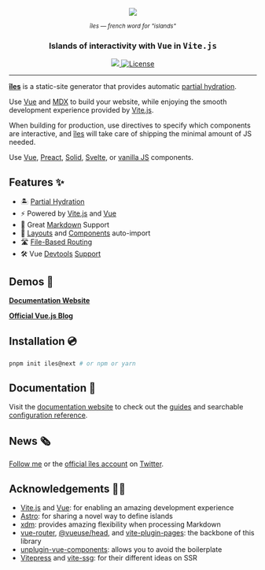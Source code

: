 <p align="center">
  <a href="https://iles-docs.netlify.app">
    <img src="https://github.com/ElMassimo/iles/blob/main/docs/images/banner.png"/>
  </a>
</p>

<p align="center">
  <small><em>îles — french word for "islands"</em></small>
</p>

<h3 align='center'>Islands of interactivity with <samp>Vue</samp> in <samp>Vite.js</samp></h3>

<p align="center">
  <a href='https://www.npmjs.com/package/iles'>
    <img src='https://img.shields.io/npm/v/iles?color=222&style=flat-square'>
  </a>
  <a href="https://github.com/ElMassimo/vite_ruby/blob/master/LICENSE.txt">
    <img alt="License" src="https://img.shields.io/badge/license-MIT-428F7E.svg"/>
  </a>
</p>

<hr/>

[îles]: https://github.com/ElMassimo/iles
[docs]: https://iles-docs.netlify.app
[Partial Hydration]: https://jasonformat.com/islands-architecture/
[Vite.js]: https://vitejs.dev/
[Vue]: https://v3.vuejs.org/
[xdm]: https://github.com/wooorm/xdm
[Astro]: https://docs.astro.build/core-concepts/component-hydration
[vite-plugin-pages]: https://github.com/hannoeru/vite-plugin-pages
[unplugin-vue-components]: https://github.com/antfu/unplugin-vue-components

[requestIdleCallback]: https://developer.mozilla.org/en-US/docs/Web/API/Window/requestIdleCallback
[intersectionobserver]: https://developer.mozilla.org/en-US/docs/Web/API/Intersection_Observer_API
[matchMedia]: https://developer.mozilla.org/en-US/docs/Web/API/Window/matchMedia
[Vitepress]: https://vitepress.vuejs.org/
[vite-ssg]: https://github.com/antfu/vite-ssg
[devtools1]: https://user-images.githubusercontent.com/1158253/133314267-f0ba784c-ff64-4ee8-b2bf-97ecffc2facd.jpg
[devtools2]: https://user-images.githubusercontent.com/1158253/133314279-1edc22d1-3ffb-414e-b994-212cb316593b.jpg
[twitter]: https://twitter.com/ilesjs
[follow me]:  https://twitter.com/MaximoMussini

[hydration]: https://iles-docs.netlify.app/guide/hydration
[markdown]: https://iles-docs.netlify.app/guide/markdown
[guide]: https://iles-docs.netlify.app/guide/introduction
[pages]: https://iles-docs.netlify.app/guide/development#pages
[layouts]: https://iles-docs.netlify.app/guide/development#components
[components]: https://iles-docs.netlify.app/guide/development#components
[configuration reference]: https://iles-docs.netlify.app/config

[blog]: https://the-vue-point-with-iles.netlify.app/

[Vue Plugin]: https://iles-docs.netlify.app/guide/frameworks
[Preact]: https://iles-docs.netlify.app/guide/frameworks
[Solid]: https://iles-docs.netlify.app/guide/frameworks
[Svelte]: https://iles-docs.netlify.app/guide/frameworks
[vanilla JS]: https://iles-docs.netlify.app/guide/frameworks

__[îles]__ is a static-site generator that provides automatic [partial hydration].

Use [Vue] and [MDX][markdown] to build your website, while enjoying the smooth development
experience provided by [Vite.js].

When building for production, use directives to specify which components are
interactive, and [îles] will take care of shipping the minimal amount of JS needed.

Use [Vue][vue plugin], [Preact], [Solid], [Svelte], or [vanilla JS] components.

## Features ✨

- 🏝 [Partial Hydration][hydration]
- ⚡️ Powered by [Vite.js] and [Vue]
- 📖 Great [Markdown] Support
- 🧱 [Layouts] and [Components] auto-import
- 🛣 [File-Based Routing][pages]
- 🛠 Vue [Devtools][devtools1] [Support][devtools2]

## Demos 🚀

__[Documentation Website][docs]__

__[Official Vue.js Blog][blog]__ 

## Installation 💿

```bash
pnpm init iles@next # or npm or yarn
```

## Documentation 📖

Visit the [documentation website][docs] to check out the [guides][guide] and searchable [configuration reference].

## News 🗞

[Follow me] or the [official îles account][twitter] on [Twitter].

## Acknowledgements 🙇‍♂️

- [Vite.js] and [Vue]: for enabling an amazing development experience
- [Astro](https://astro.build): for sharing a novel way to define islands
- [xdm]: provides amazing flexibility when processing Markdown
- [vue-router], [@vueuse/head], and [vite-plugin-pages]: the backbone of this library
- [unplugin-vue-components]: allows you to avoid the boilerplate
- [Vitepress] and [vite-ssg]: for their different ideas on SSR

[vue-router]: https://next.router.vuejs.org/
[@vueuse/head]: https://github.com/vueuse/head
